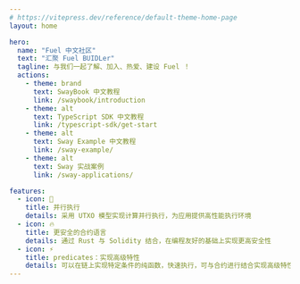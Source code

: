 ```yaml
---
# https://vitepress.dev/reference/default-theme-home-page
layout: home

hero:
  name: "Fuel 中文社区"
  text: "汇聚 Fuel BUIDLer"
  tagline: 与我们一起了解、加入、热爱、建设 Fuel ！
  actions:
    - theme: brand
      text: SwayBook 中文教程
      link: /swaybook/introduction
    - theme: alt
      text: TypeScript SDK 中文教程
      link: /typescript-sdk/get-start
    - theme: alt
      text: Sway Example 中文教程
      link: /sway-example/
    - theme: alt
      text: Sway 实战案例
      link: /sway-applications/

features:
  - icon: 🎉
    title: 并行执行
    details: 采用 UTXO 模型实现计算并行执行，为应用提供高性能执行环境
  - icon: 🔥
    title: 更安全的合约语言
    details: 通过 Rust 与 Solidity 结合，在编程友好的基础上实现更高安全性
  - icon: ⚡️
    title: predicates：实现高级特性
    details: 可以在链上实现特定条件的纯函数，快速执行，可与合约进行结合实现高级特性
---
```


